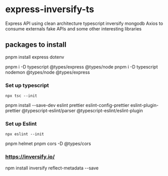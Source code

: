 # express-inversify-ts
Express  API  using clean architecture typescript inversify mongodb  Axios to consume externals fake APIs and some other interesting libraries

## packages to install
pnpm install express dotenv

pnpm i -D typescript @types/express @types/node
pnpm i -D typescript nodemon @types/node @types/express
### Set up typescript
    npx tsc --init
    
pnpm install --save-dev eslint prettier eslint-config-prettier eslint-plugin-prettier @typescript-eslint/parser @typescript-eslint/eslint-plugin
### Set up Eslint

    npx eslint --init


pnpm helmet
pnpm cors -D @types/cors

### https://inversify.io/
npm install inversify reflect-metadata --save


